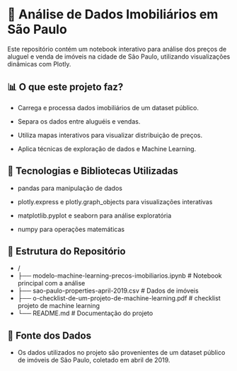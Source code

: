 
# 📍 Análise de Dados Imobiliários em São Paulo

Este repositório contém um notebook interativo para análise dos preços de aluguel e venda de imóveis na cidade de São Paulo, utilizando visualizações dinâmicas com Plotly.

## 📊 O que este projeto faz?

- Carrega e processa dados imobiliários de um dataset público.

- Separa os dados entre aluguéis e vendas.

- Utiliza mapas interativos para visualizar distribuição de preços.

- Aplica técnicas de exploração de dados e Machine Learning.

## 🔧 Tecnologias e Bibliotecas Utilizadas

- pandas para manipulação de dados

- plotly.express e plotly.graph_objects para visualizações interativas

- matplotlib.pyplot e seaborn para análise exploratória

- numpy para operações matemáticas

## 📂 Estrutura do Repositório

- /
- ├── modelo-machine-learning-precos-imobiliarios.ipynb  # Notebook principal com a análise
- ├── sao-paulo-properties-april-2019.csv  # Dados de imóveis
- ├── o-checklist-de-um-projeto-de-machine-learning.pdf  # checklist projeto de machine learning
- └── README.md  # Documentação do projeto

## 📌 Fonte dos Dados

- Os dados utilizados no projeto são provenientes de um dataset público de imóveis de São Paulo, coletado em abril de 2019.